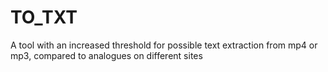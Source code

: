 # TO_TXT
A tool with an increased threshold for possible text extraction from mp4 or mp3, compared to analogues on different sites
